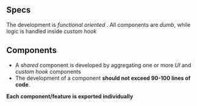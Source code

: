 ## Specs

The development is _functional oriented_ . All components are _dumb_, while logic is handled inside _custom hook_

## Components

- A _shared_ component is developed by aggregating one or more _UI_ and _custom hook_ components
- The development of a component **should not exceed 90-100 lines of code**.

**Each component/feature is exported individually**